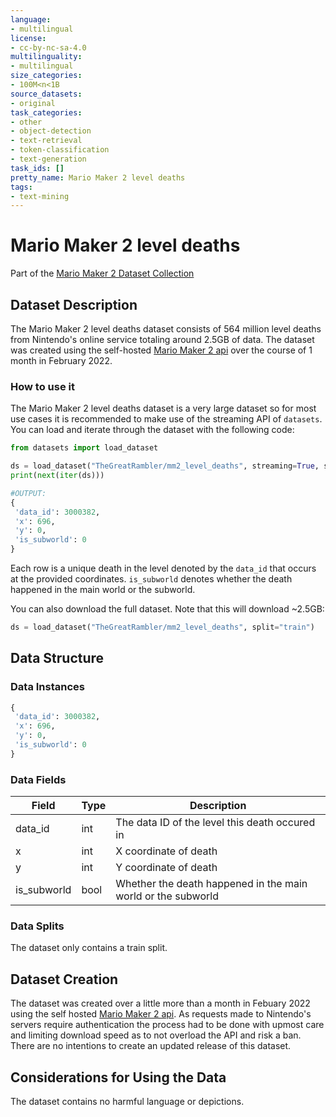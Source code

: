 ```yaml
---
language:
- multilingual
license:
- cc-by-nc-sa-4.0
multilinguality:
- multilingual
size_categories:
- 100M<n<1B
source_datasets:
- original
task_categories:
- other
- object-detection
- text-retrieval
- token-classification
- text-generation
task_ids: []
pretty_name: Mario Maker 2 level deaths
tags:
- text-mining
---
```


# Mario Maker 2 level deaths
Part of the [Mario Maker 2 Dataset Collection](https://tgrcode.com/posts/mario_maker_2_datasets)

## Dataset Description
The Mario Maker 2 level deaths dataset consists of 564 million level deaths from Nintendo's online service totaling around 2.5GB of data. The dataset was created using the self-hosted [Mario Maker 2 api](https://tgrcode.com/posts/mario_maker_2_api) over the course of 1 month in February 2022.

### How to use it
The Mario Maker 2 level deaths dataset is a very large dataset so for most use cases it is recommended to make use of the streaming API of `datasets`. You can load and iterate through the dataset with the following code:

```python
from datasets import load_dataset

ds = load_dataset("TheGreatRambler/mm2_level_deaths", streaming=True, split="train")
print(next(iter(ds)))

#OUTPUT:
{
 'data_id': 3000382,
 'x': 696,
 'y': 0,
 'is_subworld': 0
}
```
Each row is a unique death in the level denoted by the `data_id` that occurs at the provided coordinates. `is_subworld` denotes whether the death happened in the main world or the subworld.

You can also download the full dataset. Note that this will download ~2.5GB:
```python
ds = load_dataset("TheGreatRambler/mm2_level_deaths", split="train")
```

## Data Structure

### Data Instances

```python
{
 'data_id': 3000382,
 'x': 696,
 'y': 0,
 'is_subworld': 0
}
```

### Data Fields

|Field|Type|Description|
|---|---|---|
|data_id|int|The data ID of the level this death occured in|
|x|int|X coordinate of death|
|y|int|Y coordinate of death|
|is_subworld|bool|Whether the death happened in the main world or the subworld|

### Data Splits

The dataset only contains a train split.

<!-- TODO create detailed statistics -->

## Dataset Creation

The dataset was created over a little more than a month in Febuary 2022 using the self hosted [Mario Maker 2 api](https://tgrcode.com/posts/mario_maker_2_api). As requests made to Nintendo's servers require authentication the process had to be done with upmost care and limiting download speed as to not overload the API and risk a ban. There are no intentions to create an updated release of this dataset.

## Considerations for Using the Data

The dataset contains no harmful language or depictions.
